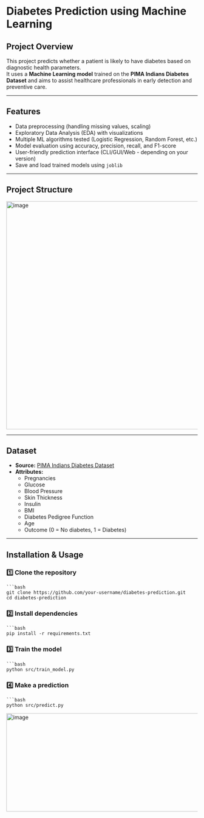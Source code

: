 #  Diabetes Prediction using Machine Learning

##  Project Overview
This project predicts whether a patient is likely to have diabetes based on diagnostic health parameters.  
It uses a **Machine Learning model** trained on the **PIMA Indians Diabetes Dataset** and aims to assist healthcare professionals in early detection and preventive care.

---

##  Features
- Data preprocessing (handling missing values, scaling)
- Exploratory Data Analysis (EDA) with visualizations
- Multiple ML algorithms tested (Logistic Regression, Random Forest, etc.)
- Model evaluation using accuracy, precision, recall, and F1-score
- User-friendly prediction interface (CLI/GUI/Web - depending on your version)
- Save and load trained models using `joblib`

---

##  Project Structure
<img width="573" height="601" alt="image" src="https://github.com/user-attachments/assets/e138745a-23e7-4d18-b56e-bdf1c2629204" />

---

##  Dataset
- **Source:** [PIMA Indians Diabetes Dataset](https://www.kaggle.com/datasets/uciml/pima-indians-diabetes-database)
- **Attributes:**
  - Pregnancies
  - Glucose
  - Blood Pressure
  - Skin Thickness
  - Insulin
  - BMI
  - Diabetes Pedigree Function
  - Age
  - Outcome (0 = No diabetes, 1 = Diabetes)

---

##  Installation & Usage
### 1️⃣ Clone the repository
    ```bash
    git clone https://github.com/your-username/diabetes-prediction.git
    cd diabetes-prediction

### 2️⃣ Install dependencies
    ```bash
    pip install -r requirements.txt

### 3️⃣ Train the model
    ```bash
    python src/train_model.py

### 4️⃣ Make a prediction
    ```bash
    python src/predict.py

<img width="826" height="259" alt="image" src="https://github.com/user-attachments/assets/9cebac36-720d-4984-bb49-76940f01de94" />



    
